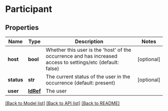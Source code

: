 # Participant

## Properties
Name | Type | Description | Notes
------------ | ------------- | ------------- | -------------
**host** | **bool** | Whether this user is the &#39;host&#39; of the occurrence and has increased access to settings/etc (default: false) | [optional] 
**status** | **str** | The current status of the user in the occurrence (default: present) | [optional] 
**user** | [**IdRef**](IdRef.md) | The user | 

[[Back to Model list]](../README.md#documentation-for-models) [[Back to API list]](../README.md#documentation-for-api-endpoints) [[Back to README]](../README.md)


